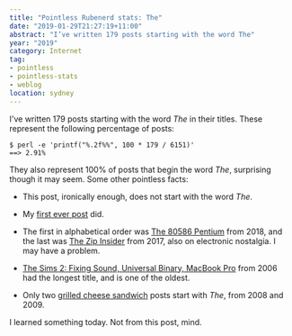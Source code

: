 ```yaml
---
title: "Pointless Rubenerd stats: The"
date: "2019-01-29T21:27:19+11:00"
abstract: "I’ve written 179 posts starting with the word The"
year: "2019"
category: Internet
tag:
- pointless
- pointless-stats
- weblog
location: sydney
---
```

I've written 179 posts starting with the word *The* in their titles. These represent the following percentage of posts:

    $ perl -e 'printf("%.2f%%", 100 * 179 / 6151)'
    ==> 2.91%

They also represent 100% of posts that begin the word *The*, surprising though it may seem. Some other pointless facts:

* This post, ironically enough, does not start with the word *The*.

* My [first ever post] did.

* The first in alphabetical order was [The 80586 Pentium] from 2018, and the last was [The Zip Insider] from 2017, also on electronic nostalgia. I may have a problem.

* [The Sims 2: Fixing Sound, Universal Binary, MacBook Pro] from 2006 had the longest title, and is one of the oldest.

* Only two [grilled cheese sandwich] posts start with *The*, from 2008 and 2009.

I learned something today. Not from this post, mind.

[first ever post]: https://rubenerd.com/the-first-post/
[The 80586 Pentium]: https://rubenerd.com/the-80586-pentium/
[The Zip Insider]: https://rubenerd.com/the-zip-insider/
[The Sims 2: Fixing Sound, Universal Binary, MacBook Pro]: the-sims-2-fixing-sound-universal-binary-macbook-pro.html
[grilled cheese sandwich]: https://rubenerd.com/tag/grilled-cheese-sandwiches/

